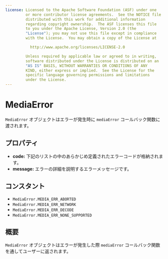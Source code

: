 ```yaml
---
license: Licensed to the Apache Software Foundation (ASF) under one
         or more contributor license agreements.  See the NOTICE file
         distributed with this work for additional information
         regarding copyright ownership.  The ASF licenses this file
         to you under the Apache License, Version 2.0 (the
         "License"); you may not use this file except in compliance
         with the License.  You may obtain a copy of the License at

           http://www.apache.org/licenses/LICENSE-2.0

         Unless required by applicable law or agreed to in writing,
         software distributed under the License is distributed on an
         "AS IS" BASIS, WITHOUT WARRANTIES OR CONDITIONS OF ANY
         KIND, either express or implied.  See the License for the
         specific language governing permissions and limitations
         under the License.
---
```


MediaError
==========

`MediaError` オブジェクトはエラーが発生時に `mediaError` コールバック関数に渡されます。

プロパティ
----------

- __code:__ 下記のリストの中のあらかじめ定義されたエラーコードが格納されます。
- __message:__ エラーの詳細を説明するエラーメッセージです。

コンスタント
---------

- `MediaError.MEDIA_ERR_ABORTED`
- `MediaError.MEDIA_ERR_NETWORK`
- `MediaError.MEDIA_ERR_DECODE`
- `MediaError.MEDIA_ERR_NONE_SUPPORTED`


概要
-----------

 `MediaError` オブジェクトはエラーが発生した際 `mediaError` コールバック関数を通してユーザーに返されます。
